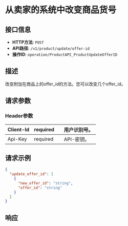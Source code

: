 # 从卖家的系统中改变商品货号

## 接口信息

- **HTTP方法**: `POST`
- **API路径**: `/v1/product/update/offer-id`
- **操作ID**: `operation/ProductAPI_ProductUpdateOfferID`

## 描述

改变附加在商品上的offer_id的方法。您可以改变几个offer_id。

## 请求参数

### Header参数

| Client-Id | required |  | 用户识别号。 |
|---|---|---|---|
| Api-Key | required |  | API-密钥。 |

## 请求示例

```json
{
  "update_offer_id": [
    {
      "new_offer_id": "string",
      "offer_id": "string"
    }
  ]
}
```

## 响应
